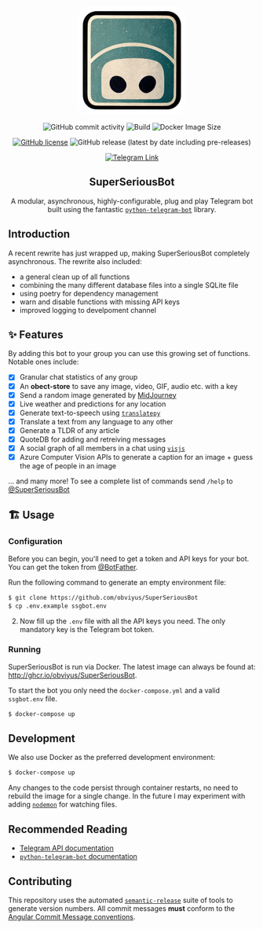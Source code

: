 <p align="center">
    <img src="assets/logo.png" style="background: white; border-radius: 10%; padding: 10px" alt="Logo" width="200px">
</p>

<p align="center">
  <img alt="GitHub commit activity" src="https://img.shields.io/github/commit-activity/m/obviyus/SuperSeriousBot">
  <img alt="Build" src="https://github.com/obviyus/SuperSeriousBot/actions/workflows/release.yml/badge.svg">
  <img alt="Docker Image Size" src="https://ghcr-badge.herokuapp.com/obviyus/superseriousbot/size">
</p>
<p align="center">
  <a href="https://github.com/obviyus/SuperSeriousBot/blob/master/LICENSE"><img alt="GitHub license" src="https://img.shields.io/github/license/obviyus/SuperSeriousBot"></a>
  <img alt="GitHub release (latest by date including pre-releases)" src="https://img.shields.io/github/v/release/obviyus/superseriousbot?include_prereleases">
</p>
<p align="center">
   <a href="https://t.me/superseriousbot"><img alt="Telegram Link" src="https://img.shields.io/badge/Telegram-%40SuperSeriousBot-blue"></a>
</p>

<h2 align="center">SuperSeriousBot</h2>
<p align="center">A modular, asynchronous, highly-configurable, plug and play Telegram bot built using the fantastic <a href="https://github.com/python-telegram-bot/python-telegram-bot"><code>python-telegram-bot</code></a> library.</p>

## Introduction 

A recent rewrite has just wrapped up, making SuperSeriousBot completely asynchronous. The rewrite also included:
- a general clean up of all functions
- combining the many different database files into a single SQLite file
- using poetry for dependency management
- warn and disable functions with missing API keys
- improved logging to develpoment channel

## ✨ Features

By adding this bot to your group you can use this growing set of functions. Notable ones include:
- [x] Granular chat statistics of any group
- [x] An **obect-store** to save any image, video, GIF, audio etc. with a key
- [x] Send a random image generated by [MidJourney](https://www.midjourney.com/)
- [x] Live weather and predictions for any location
- [x] Generate text-to-speech using [`translatepy`](https://github.com/Animenosekai/translate)
- [x] Translate a text from any language to any other
- [x] Generate a TLDR of any article
- [x] QuoteDB for adding and retreiving messages
- [x] A social graph of all members in a chat using [`visjs`](https://visjs.org/)
- [x] Azure Computer Vision APIs to generate a caption for an image + guess the age of people in an image

... and many more! To see a complete list of commands send `/help` to [@SuperSeriousBot](https://t.me/superseriousbot)

## 🏗 Usage

### Configuration

Before you can begin, you'll need to get a token and API keys for your bot. You can get the token from [@BotFather](https://t.me/botfather).
   
Run the following command to generate an empty environment file:
```bash
$ git clone https://github.com/obviyus/SuperSeriousBot
$ cp .env.example ssgbot.env
```

2. Now fill up the `.env` file with all the API keys you need. The only mandatory key is the Telegram bot token.

### Running

SuperSeriousBot is run via Docker. The latest image can always be found at: http://ghcr.io/obviyus/SuperSeriousBot.

To start the bot you only need the `docker-compose.yml` and a valid `ssgbot.env` file.

```bash
$ docker-compose up
```

## Development

We also use Docker as the preferred development environment:

```bash
$ docker-compose up
```

Any changes to the code persist through container restarts, no need to rebuild the image for a single change. In the future I may experiment with adding [`nodemon`](https://nodemon.io/) for watching files. 


## Recommended Reading

- [Telegram API documentation](https://core.telegram.org/bots/api)
- [`python-telegram-bot` documentation](https://python-telegram-bot.readthedocs.io/)

## Contributing

This repository uses the automated [`semantic-release`](https://github.com/semantic-release/semantic-release) suite of tools to generate version numbers. All commit messages **must** conform to the [Angular Commit Message conventions](https://github.com/angular/angular/blob/master/CONTRIBUTING.md#-commit-message-format).
